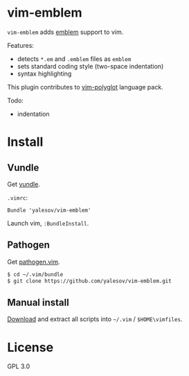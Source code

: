 # vim-emblem

`vim-emblem` adds [emblem](http://emblemjs.com/) support to vim.

Features:

* detects `*.em` and `.emblem` files as `emblem`
* sets standard coding style (two-space indentation)
* syntax highlighting

This plugin contributes to [vim-polyglot](https://github.com/sheerun/vim-polyglot) language pack.

Todo:

* indentation

# Install

## Vundle

Get [vundle](https://github.com/gmarik/vundle).

`.vimrc`:

```vim
Bundle 'yalesov/vim-emblem'
```

Launch vim, `:BundleInstall`.

## Pathogen

Get [pathogen.vim](https://github.com/tpope/vim-pathogen).

```sh
$ cd ~/.vim/bundle
$ git clone https://github.com/yalesov/vim-emblem.git
```

## Manual install

[Download](https://github.com/yalesov/vim-emblem/tags) and
extract all scripts into `~/.vim` / `$HOME\vimfiles`.

# License

GPL 3.0
